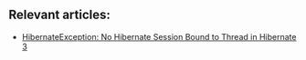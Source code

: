 ## Relevant articles:
- [HibernateException: No Hibernate Session Bound to Thread in Hibernate 3](http://www.baeldung.com/no-hibernate-session-bound-to-thread-exception)

